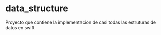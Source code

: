 # data_structure


Proyecto que contiene la implementacion de casi todas las estruturas de datos en swift

